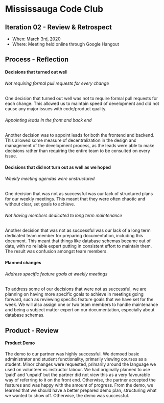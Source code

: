 # Mississauga Code Club

 ## Iteration 02 - Review & Retrospect

 * When: March 3rd, 2020
 * Where: Meeting held online through Google Hangout

## Process - Reflection


#### Decisions that turned out well
###### Not requiring formal pull requests for every change
One decision that turned out well was not to require formal pull requests for each change. This allowed us to maintain speed of development and did not cause any major issues with code/product quality.

###### Appointing leads in the front and back end
Another decision was to appoint leads for both the frontend and backend. This allowed some measure of decentralization in the design and management of the development process, as the leads were able to make decisions rather than requiring the entire team to be consulted on every issue.

#### Decisions that did not turn out as well as we hoped

###### Weekly meeting agendas were unstructured
One decision that was not as successful was our lack of structured plans for our weekly meetings. This meant that they were often chaotic and without clear, set goals to achieve.

###### Not having members dedicated to long term maintenance
Another decision that was not as successful was our lack of a long term dedicated team member for preparing documentation, including this document. This meant that things like database schemas became out of date, with no reliable expert putting in consistent effort to maintain them. The result was confusion amongst team members.

#### Planned changes

###### Address specific feature goals at weekly meetings
To address some of our decisions that were not as successful, we are planning on having more specific goals to achieve in meetings going forward, such as reviewing specific feature goals that we have set for the week. We will also assign one or two team members to handle maintenance and being a subject matter expert on our documentation, especially about database schemas.

## Product - Review

#### Product Demo
The demo to our partner was highly successful. We demoed basic administrator and student functionality, primarily viewing courses as a student. Minor changes were requested, primarily around the language we used on volunteer vs instructor labour. We had originally planned to use ‘paid’ and ‘unpaid’ but the partner did not view this as a very favourable way of referring to it on the front end. Otherwise, the partner accepted the features and was happy with the amount of progress. From the demo, we learned that we should have a better prepared demo plan, structuring what we wanted to show off. Otherwise, the demo was successful.
